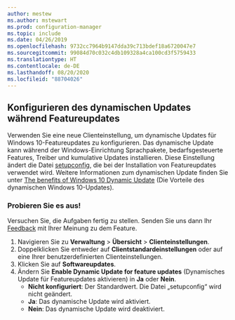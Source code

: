 ```yaml
---
author: mestew
ms.author: mstewart
ms.prod: configuration-manager
ms.topic: include
ms.date: 04/26/2019
ms.openlocfilehash: 9732cc7964b9147dda39c713bdef18a6720047e7
ms.sourcegitcommit: 99084d70c032c4db109328a4ca100cd3f5759433
ms.translationtype: HT
ms.contentlocale: de-DE
ms.lasthandoff: 08/20/2020
ms.locfileid: "88704026"
---
```

## <a name="configure-dynamic-update-during-feature-updates"></a>Konfigurieren des dynamischen Updates während Featureupdates
<!--4062619-->
Verwenden Sie eine neue Clienteinstellung, um dynamische Updates für Windows 10-Featureupdates zu konfigurieren. Das dynamische Update kann während der Windows-Einrichtung Sprachpakete, bedarfsgesteuerte Features, Treiber und kumulative Updates installieren. Diese Einstellung ändert die Datei [setupconfig](/windows-hardware/manufacture/desktop/windows-setup-automation-overview), die bei der Installation von Featureupdates verwendet wird. Weitere Informationen zum dynamischen Update finden Sie unter [The benefits of Windows 10 Dynamic Update](https://techcommunity.microsoft.com/t5/Windows-IT-Pro-Blog/The-benefits-of-Windows-10-Dynamic-Update/ba-p/467847) (Die Vorteile des dynamischen Windows 10-Updates). 

### <a name="try-it-out"></a>Probieren Sie es aus!

Versuchen Sie, die Aufgaben fertig zu stellen. Senden Sie uns dann Ihr [Feedback](../../../../understand/find-help.md#product-feedback) mit Ihrer Meinung zu dem Feature.

1. Navigieren Sie zu **Verwaltung** > **Übersicht** > **Clienteinstellungen**.
1. Doppelklicken Sie entweder auf **Clientstandardeinstellungen** oder auf eine Ihrer benutzerdefinierten Clienteinstellungen.
1. Klicken Sie auf **Softwareupdates**.
1. Ändern Sie **Enable Dynamic Update for feature updates** (Dynamisches Update für Featureupdates aktivieren) in **Ja** oder **Nein**.
    - **Nicht konfiguriert**: Der Standardwert. Die Datei „setupconfig“ wird nicht geändert.
    - **Ja**: Das dynamische Update wird aktiviert.
    - **Nein**: Das dynamische Update wird deaktiviert.